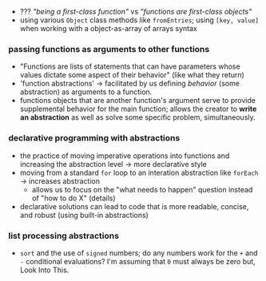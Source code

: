 - ??? *"being a first-class function"* vs *"functions are first-class objects"*
- using various `Object` class methods like `fromEntries`; using `[key, value]` when working with a object-as-array of arrays syntax

### passing functions as arguments to other functions
- "Functions are lists of statements that can have parameters whose values dictate some aspect of their behavior" (like what they return)
- 'function abstractions' -> facilitated by us defining *behavior* (some abstraction) as arguments to a function.
- functions objects that are another function's argument serve to provide supplemental behavior for the main function; allows the creator to **write an abstraction** as well as solve some specific problem, simultaneously.

### declarative programming with abstractions
- the practice of moving imperative operations into functions and increasing the abstraction level -> more declarative style
- moving from a standard `for` loop to an interation abstraction like `forEach` -> increases abstraction
  - allows us to focus on the "what needs to happen" question instead of "how to do X" (details)
- declarative solutions can lead to code that is more readable, concise, and robust (using built-in abstractions)

### list processing abstractions
- `sort` and the use of `signed` numbers; do any numbers work for the `+` and `-` conditional evaluations? I'm assuming that `0` must always be zero but, Look Into This.
###
###
###
###
###
###
